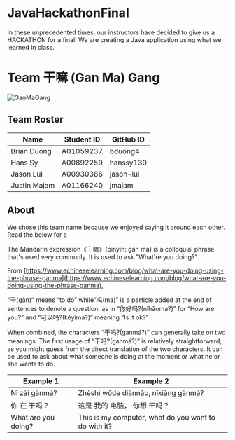 # JavaHackathonFinal
In these unprecedented times, our instructors have decided to give us a HACKATHON for a final! We are creating a Java application using what we learned in class.

# Team 干嘛 (Gan Ma) Gang

![GanMaGang](http://3770.liulinmall.com/vod/2018-08-07/5b68be8a7af8f.jpg)

## Team Roster
| Name | Student ID | GitHub ID |
|---|---|---|
| Brian Duong |A01059237 | bduong4 |
| Hans Sy | A00892259 | hanssy130 |
| Jason Lui | A00930386 | jason-lui |
| Justin Majam | A01166240 | jmajam |

## About
We chose this team name because we enjoyed saying it around each other. Read the below for a 

The Mandarin expression《干嘛》(pinyin: gàn má) is a colloquial phrase that's used very commonly.
It is used to ask "What're you doing?"

From [https://www.echineselearning.com/blog/what-are-you-doing-using-the-phrase-ganma](https://www.echineselearning.com/blog/what-are-you-doing-using-the-phrase-ganma),

“干(gàn)” means “to do” while”吗(ma)” is a particle added at the end of sentences to denote a question, as in “你好吗?(nǐhǎoma?)” for “How are you?” and “可以吗?(kěyǐma?)” meaning “Is it ok?”

When combined, the characters “干吗?(gànmá?)” can generally take on two meanings. The first usage of “干吗?(gànmá?)” is relatively straightforward, as you might guess from the direct translation of the two characters. It can be used to ask about what someone is doing at the moment or what he or she wants to do.

| Example 1 | Example 2 |
| --- | --- |
| Nǐ zài gànmá? | Zhèshì wǒde diànnǎo, nǐxiǎng gànmá? |
| 你  在 干吗？ | 这是    我的   电脑，    你想     干吗？|
| What are you doing? | This is my computer, what do you want to do with it? |




